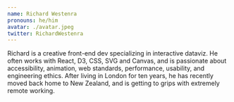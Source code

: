 ```yaml
---
name: Richard Westenra
pronouns: he/him
avatar: ./avatar.jpeg
twitter: RichardWestenra
---
```


Richard is a creative front-end dev specializing in interactive dataviz. He often works with React, D3, CSS, SVG and Canvas, and is passionate about accessibility, animation, web standards, performance, usability, and engineering ethics. After living in London for ten years, he has recently moved back home to New Zealand, and is getting to grips with extremely remote working.
